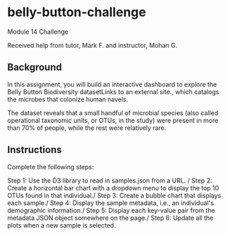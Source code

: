 # belly-button-challenge

Module 14 Challenge

Received help from tutor, Mark F. and instructor, Mohan G. 

## Background
In this assignment, you will build an interactive dashboard to explore the Belly Button Biodiversity datasetLinks to an external site., which catalogs the microbes that colonize human navels.

The dataset reveals that a small handful of microbial species (also called operational taxonomic units, or OTUs, in the study) were present in more than 70% of people, while the rest were relatively rare.

## Instructions
Complete the following steps:

Step 1: Use the D3 library to read in samples.json from a URL. /
Step 2: Create a horizontal bar chart with a dropdown menu to display the top 10 OTUs found in that individual./
Step 3: Create a bubble chart that displays each sample./
Step 4: Display the sample metadata, i.e., an individual's demographic information./
Step 5: Display each key-value pair from the metadata JSON object somewhere on the page./
Step 6: Update all the plots when a new sample is selected.